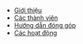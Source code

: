 * [Giới thiệu](https://github.com/undertheseanlp/underthesea/wiki/C%C3%A2u-chuy%E1%BB%87n-c%E1%BB%A7a-underthesea)
* [Các thành viên](https://github.com/undertheseanlp/underthesea/wiki/C%C3%A1c-th%C3%A0nh-vi%C3%AAn)
* [Hướng dẫn đóng góp](https://docs.google.com/document/d/1o8is5rf1Co62YWn4xu8kIAgSh54_sHeOnnR-0HSKY68/edit?usp=sharing)
* [Các hoạt động](https://github.com/undertheseanlp/underthesea/wiki/C%C3%A1c-ho%E1%BA%A1t-%C4%91%E1%BB%99ng)